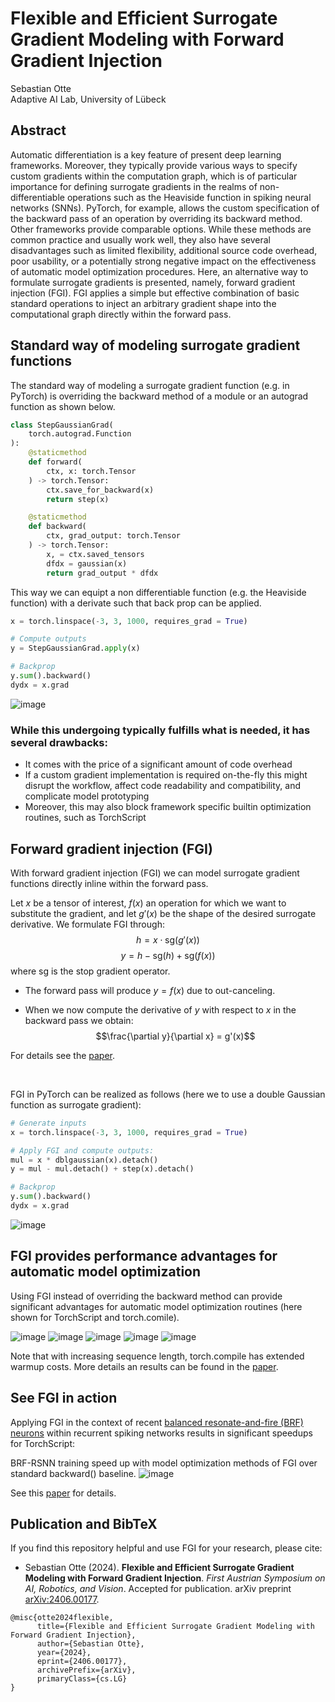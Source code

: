 # Flexible and Efficient Surrogate Gradient Modeling with Forward Gradient Injection
Sebastian Otte<br>
Adaptive AI Lab, University of Lübeck

## Abstract

Automatic differentiation is a key feature of present deep learning frameworks. Moreover, they typically provide various ways to specify custom gradients within the computation graph, which is of particular importance for defining surrogate gradients in the realms of non-differentiable operations such as the Heaviside function in spiking neural networks (SNNs). PyTorch, for example, allows the custom specification of the backward pass of an operation by overriding its backward method. Other frameworks provide comparable options. While these methods are common practice and usually work well, they also have several disadvantages such as limited flexibility, additional source code overhead, poor usability, or a potentially strong negative impact on the effectiveness of automatic model optimization procedures. Here, an alternative way to formulate surrogate gradients is presented, namely, forward gradient injection (FGI). FGI applies a simple but effective combination of basic standard operations to inject an arbitrary gradient shape into the computational graph directly within the forward pass. 

## Standard way of modeling surrogate gradient functions
The standard way of modeling a surrogate gradient function (e.g. in PyTorch) is overriding the backward method of a module or an autograd function as shown below.

```python
class StepGaussianGrad(
    torch.autograd.Function
):
    @staticmethod
    def forward(
        ctx, x: torch.Tensor
    ) -> torch.Tensor:
        ctx.save_for_backward(x)
        return step(x)

    @staticmethod
    def backward(
        ctx, grad_output: torch.Tensor
    ) -> torch.Tensor:
        x, = ctx.saved_tensors
        dfdx = gaussian(x)
        return grad_output * dfdx
```

This way we can equipt a non differentiable function (e.g. the Heaviside function) with a derivate such that back prop can be applied.

```python
x = torch.linspace(-3, 3, 1000, requires_grad = True)

# Compute outputs
y = StepGaussianGrad.apply(x)

# Backprop
y.sum().backward()
dydx = x.grad
```

![image](https://github.com/AdaptiveAILab/fgi/assets/3898842/25141a16-1586-40fc-bf9f-8e41ac2d67f2)


### While this undergoing typically fulfills what is needed, it has several drawbacks:

- It comes with the price of a significant amount of code overhead
- If a custom gradient implementation is required on-the-fly this might disrupt the workflow, affect code readability and compatibility, and complicate model prototyping
- Moreover, this may also block framework specific builtin optimization routines, such as TorchScript

## Forward gradient injection (FGI)

With forward gradient injection (FGI) we can model surrogate gradient functions directly inline within the forward pass.

Let $x$ be a tensor of interest, $f(x)$ an operation for which we want to substitute the gradient, and let $g'(x)$ be the shape of the desired surrogate derivative. We formulate FGI through:
$$h = x \cdot \text{sg}(g'(x))$$
$$y = h − \text{sg}(h) + \text{sg}(f(x))$$
where $\text{sg}$ is the stop gradient operator. 

- The forward pass will produce $y = f(x)$ due to out-canceling.

- When we now compute the derivative of $y$ with respect to $x$ in the backward pass we obtain: $$\frac{\partial y}{\partial x} = g'(x)$$

For details see the [paper](https://arxiv.org/pdf/2406.00177).

<br>

FGI in PyTorch can be realized as follows (here we to use a double Gaussian function as surrogate gradient):

```python
# Generate inputs
x = torch.linspace(-3, 3, 1000, requires_grad = True)

# Apply FGI and compute outputs:
mul = x * dblgaussian(x).detach()
y = mul - mul.detach() + step(x).detach()

# Backprop
y.sum().backward()
dydx = x.grad
```

![image](https://github.com/AdaptiveAILab/fgi/assets/3898842/b9e7cfd2-8939-4d86-a5b2-596dc51b6e8c)


## FGI provides performance advantages for automatic model optimization

Using FGI instead of overriding the backward method can provide significant advantages for automatic model optimization routines (here shown for TorchScript and torch.comile).

![image](https://github.com/AdaptiveAILab/fgi/assets/3898842/0db6e3c8-8ac2-4872-ac75-2502d4760e95)
![image](https://github.com/AdaptiveAILab/fgi/assets/3898842/ecf3f4a9-2106-416e-bceb-d8f6ee63efb3)
![image](https://github.com/AdaptiveAILab/fgi/assets/3898842/19d3d26d-3db5-493b-9697-afa20972a0ce)
![image](https://github.com/AdaptiveAILab/fgi/assets/3898842/faad2932-7881-4afb-947e-e269a0e02c9d)
![image](https://github.com/AdaptiveAILab/fgi/assets/3898842/10410559-7ddd-4432-8b5a-79b91886c961)

Note that with increasing sequence length, torch.compile has extended warmup costs. More details an results can be found in the [paper](https://arxiv.org/pdf/2406.00177).

## See FGI in action

Applying FGI in the context of recent [balanced resonate-and-fire (BRF) neurons](https://openreview.net/forum?id=dkdilv4XD4) within recurrent spiking networks results in significant speedups for TorchScript:

BRF-RSNN training speed up with model optimization methods of FGI over standard backward() baseline.
![image](https://github.com/AdaptiveAILab/fgi/assets/3898842/bef06d00-19f3-480d-8317-511cccc2a961)

See this [paper](https://openreview.net/forum?id=dkdilv4XD4) for details.



## Publication and BibTeX

If you find this repository helpful and use FGI for your research, please cite:

- Sebastian Otte (2024). **Flexible and Efficient Surrogate Gradient Modeling with Forward Gradient Injection**. *First Austrian Symposium on AI, Robotics, and Vision*. Accepted for publication. arXiv preprint [arXiv:2406.00177](https://arxiv.org/abs/2406.00177).

```
@misc{otte2024flexible,
      title={Flexible and Efficient Surrogate Gradient Modeling with Forward Gradient Injection}, 
      author={Sebastian Otte},
      year={2024},
      eprint={2406.00177},
      archivePrefix={arXiv},
      primaryClass={cs.LG}
}
```
